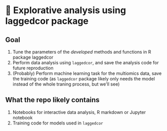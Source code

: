 # 🔭 Explorative analysis using laggedcor package

## Goal

1. Tune the parameters of the _developed_ methods and functions in R package laggedcor
2. Perform data analysis using `laggedcor`, and save the analysis code for future reproduction
3. (Probably) Perform machine learning task for the multiomics data, save the training code (as `laggedcor` package likely only needs the model instead of the whole traning process, but we'll see)

## What the repo likely contains

1. Notebooks for interactive data analysis, R markdown or Jupyter notebook
2. Training code for models used in `laggedcor`
